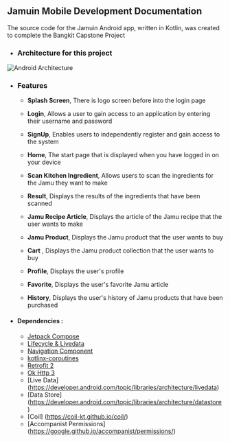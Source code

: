 ## Jamuin Mobile Development Documentation

The source code for the Jamuin Android app, written in Kotlin, was created to complete the Bangkit Capstone Project

- ### Architecture for this project
![Android Architecture](https://github.com/JamuIn/android/assets/72461302/d4346a8c-09df-4a49-91bf-985b19f02050)

- ### Features

  - **Splash Screen**, There is logo screen before into the login page

  - **Login**, Allows a user to gain access to an application by entering their username and password

  - **SignUp**, Enables users to independently register and gain access to the system

  - **Home**, The start page that is displayed when you have logged in on your device

  - **Scan Kitchen Ingredient**, Allows users to scan the ingredients for the Jamu they want to make

  - **Result**, Displays the results of the ingredients that have been scanned

  - **Jamu Recipe Article**, Displays the article of the Jamu recipe that the user wants to make

  - **Jamu Product**, Displays the Jamu product that the user wants to buy

  - **Cart** , Displays the Jamu product collection that the user wants to buy

  - **Profile**, Displays the user's profile

  - **Favorite**, Displays the user's favorite Jamu article

   - **History**, Displays the user's history of Jamu products that have been purchased

* #### Dependencies :
  - [Jetpack Compose](https://developer.android.com/jetpack/compose)
  - [Lifecycle & Livedata](https://developer.android.com/jetpack/androidx/releases/lifecycle)
  - [Navigation Component](https://developer.android.com/jetpack/androidx/releases/navigation)
  - [kotlinx-coroutines](https://developer.android.com/kotlin/coroutines)
  - [Retrofit 2](https://square.github.io/retrofit/)
  - [Ok Http 3](https://square.github.io/okhttp/)
  - [Live Data] (https://developer.android.com/topic/libraries/architecture/livedata)
  - [Data Store] (https://developer.android.com/topic/libraries/architecture/datastore)
  - [Coil] (https://coil-kt.github.io/coil/)
  - [Accompanist Permissions] (https://google.github.io/accompanist/permissions/)

